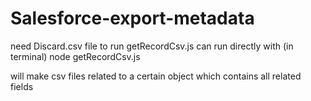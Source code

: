 # Salesforce-export-metadata


need Discard.csv file to run getRecordCsv.js
can run directly with (in terminal)
node getRecordCsv.js

will make csv files related to a certain object which contains all related fields
